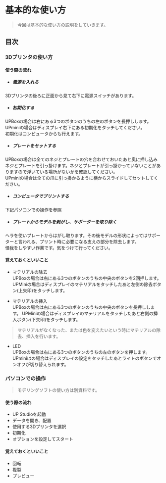 
# 基本的な使い方

> 今回は基本的な使い方の説明をしていきます。

## 目次

### 3Dプリンタの使い方

#### 使う際の流れ

- ##### 電源を入れる
3Dプリンタの後ろに正面から見て右下に電源スイッチがあります。

- ##### 初期化する
UPBoxの場合は右にある3つのボタンのうちの左のボタンを長押しします。  
UPminiの場合はディスプレイ右下にある初期化をタッチしてください。  
初期化はコンピュータからも行えます。

- ##### プレートをセットする
UPBoxの場合は全てのネジとプレートの穴を合わせておいたあと奥に押し込みネジとプレートを引っ掛けます。ネジとプレートが引っ掛かっていないことがありますので浮いている場所がないかを確認してください。  
UPminiの場合は全ての爪に引っ掛かるように横からスライドしてセットしてください。

- ##### コンピュータでプリントする
下記パソコンでの操作を参照

- ##### プレートからモデルを剥がし、サポーターを取り除く
ヘラを使いプレートからはがし取ります。その後モデルの形状によってはサポーターと言われる、プリント時に必要になる支えの部分を除去します。<br>
怪我をしやすい作業です。気をつけて行ってください。

#### 覚えておくといいこと
- マテリアルの除去  
UPBoxの場合は右にある3つのボタンのうちの中央のボタンを2回押します。
UPMiniの場合はディスプレイのマテリアルをタッチしたあと左側の除去ボタン(上矢印)をタッチします。


- マテリアルの挿入  
UPBoxの場合は右にある3つのボタンのうちの中央のボタンを長押しします。
UPMiniの場合はディスプレイのマテリアルをタッチしたあと右側の挿入ボタン(下矢印)をタッチします。

>マテリアルがなくなった、または色を変えたいという時にマテリアルの除去、挿入を行います。

- LED  
UPBoxの場合は右にある3つのボタンのうちの左のボタンを押します。
UPminiはの場合はディスプレイの設定をタッチしたあとライトのボタンでオンオフが切り替えられます。

### パソコンでの操作
> モデリングソフトの使い方は別資料です。

#### 使う際の流れ
- UP Studioを起動
- データを開き、配置
- 使用する3Dプリンタを選択
- 初期化
- オプションを設定してスタート

#### 覚えておくといいこと
- 回転
- 複製
- プレビュー
